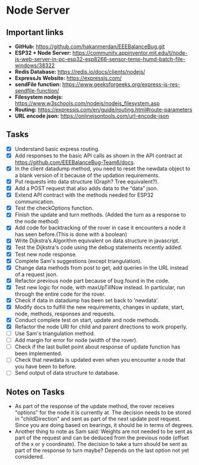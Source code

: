 # Node Server

## Important links

- **GitHub:** https://github.com/hakanmerdan/EEEBalanceBug.git
- **ESP32 + Node Server:** https://community.appinventor.mit.edu/t/node-js-web-server-in-pc-esp32-esp8266-sensor-temp-humd-batch-file-windows/38322
- **Redis Database:** https://redis.io/docs/clients/nodejs/
- **ExpressJs Website:** https://expressjs.com/
- **sendFile function:** https://www.geeksforgeeks.org/express-js-res-sendfile-function/
- **Filesystem nodejs:** https://www.w3schools.com/nodejs/nodejs_filesystem.asp
- **Routing:** https://expressjs.com/en/guide/routing.html#route-parameters
- **URL encode json:** https://onlinejsontools.com/url-encode-json

## Tasks

- [x]  Understand basic express routing.
- [x]  Add responses to the basic API calls as shown in the API contract at https://github.com/EEEBalanceBug-Team6/docs.
- [x]  In the client datadump method, you need to reset the newdata object to a blank version of it because of the updation requirements.
- [x]  Put requests into data structure (Graph? Tree equivalent?).
- [x]  Add a POST request that also adds data to the “data” json.
- [x]  Extend API contract with the methods needed for ESP32 communication.
- [x]  Test the checkOptions function.
- [x]  Finish the update and turn methods. (Added the turn as a response to the node method)
- [x]  Add code for backtracking of the rover in case it encounters a node it has seen before.(This is done with a boolean)
- [x]  Write Dijkstra’s Algorithm equivalent on data structure in javascript.
- [x]  Test the Dijkstra's code using the debug statements recently added.
- [x]  Test new node response.
- [x]  Complete Sam's suggestions (except triangulation).
- [x]  Change data methods from post to get, add queries in the URL instead of a request json.
- [x]  Refactor previous node part because of bug found in the code.
- [x]  Test new logic for node, with maxUpTillNow instead. In particular, run through the entire code for the rover.
- [x]  Check if data in datadump has been set back to 'newdata'.
- [x]  Modify docs to fulfill the new requirements, changes in update, start, node, methods, responses and requests.
- [x]  Conduct complete test on start, update and node methods. 
- [x]  Refactor the node URI for child and parent directions to work properly.
- [ ]  Use Sam's triangulation method.
- [ ]  Add margin for error for node (width of the rover).
- [ ]  Check if the last bullet point about response of update function has been implemented.
- [ ]  Check that newdata is updated even when you encounter a node that you have been to before. 
- [ ]  Send output of data structure to database.

## Notes on Tasks

- As part of the response of the update method, the rover receives "options" for the node it is currently at. The decision needs to be stored in "childDirection" and sent as part of the next update post request. Since you are doing based on bearings, it should be in terms of degrees.
- Another thing to note as Sam said: Weights are not needed to be sent as part of the request and can be deduced from the 
previous node (offset of the x or y coordinate). The decision to take a turn should be sent as part of the response to turn 
maybe? Depends on the last option not yet considered.
